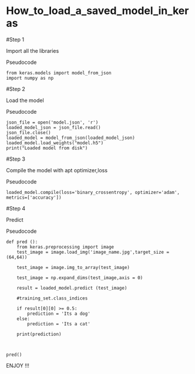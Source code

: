 # How_to_load_a_saved_model_in_keras

#Step 1

Import all the libraries

Pseudocode

    from keras.models import model_from_json
    import numpy as np

#Step 2

Load the model

Pseudocode

    json_file = open('model.json', 'r')
    loaded_model_json = json_file.read()
    json_file.close()
    loaded_model = model_from_json(loaded_model_json)
    loaded_model.load_weights("model.h5")
    print("Loaded model from disk")

#Step 3

Compile the model with apt optimizer,loss

Pseudocode

    loaded_model.compile(loss='binary_crossentropy', optimizer='adam', metrics=['accuracy'])

#Step 4

Predict

Pseudocode

    def pred ():
        from keras.preprocessing import image
        test_image = image.load_img('image_name.jpg',target_size = (64,64))
 
        test_image = image.img_to_array(test_image)

        test_image = np.expand_dims(test_image,axis = 0)

        result = loaded_model.predict (test_image)

        #training_set.class_indices

        if result[0][0] >= 0.5:
            prediction = 'Its a dog'
        else:
            prediction = 'Its a cat'
    
        print(prediction)
    
    
    
    pred()



ENJOY !!!
